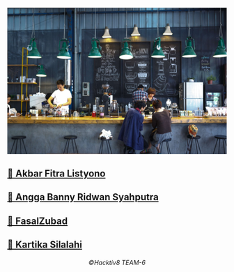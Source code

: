 ![alt text](https://github.com/anggabanny/infinitefoxkel6.github.io/blob/master/img/homeBG.jpg)

## [👨 Akbar Fitra Listyono](https://github.com/akbfitra)
## [👨 Angga Banny Ridwan Syahputra](https://github.com/anggabanny)
## [👨 FasalZubad](https://github.com/zubadfasal)
## [👩 Kartika Silalahi](https://github.com/kartikasilalahi)

<h6 align='center'>©️Hacktiv8 TEAM-6</h6>